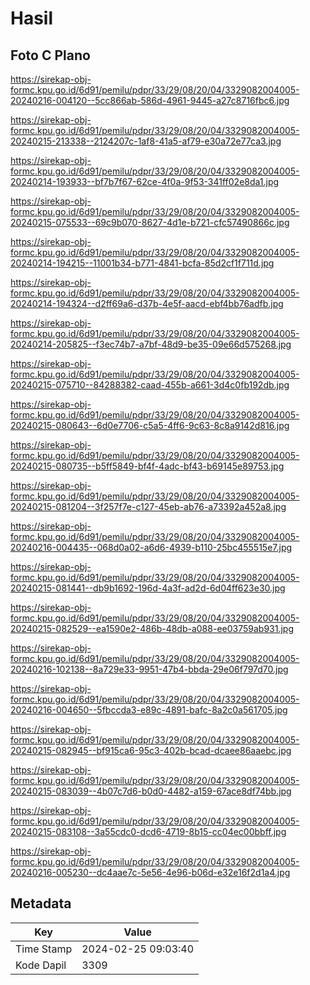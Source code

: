 # Hasil

## Foto C Plano

https://sirekap-obj-formc.kpu.go.id/6d91/pemilu/pdpr/33/29/08/20/04/3329082004005-20240216-004120--5cc866ab-586d-4961-9445-a27c8716fbc6.jpg

https://sirekap-obj-formc.kpu.go.id/6d91/pemilu/pdpr/33/29/08/20/04/3329082004005-20240215-213338--2124207c-1af8-41a5-af79-e30a72e77ca3.jpg

https://sirekap-obj-formc.kpu.go.id/6d91/pemilu/pdpr/33/29/08/20/04/3329082004005-20240214-193933--bf7b7f67-62ce-4f0a-9f53-341ff02e8da1.jpg

https://sirekap-obj-formc.kpu.go.id/6d91/pemilu/pdpr/33/29/08/20/04/3329082004005-20240215-075533--69c9b070-8627-4d1e-b721-cfc57490866c.jpg

https://sirekap-obj-formc.kpu.go.id/6d91/pemilu/pdpr/33/29/08/20/04/3329082004005-20240214-194215--11001b34-b771-4841-bcfa-85d2cf1f711d.jpg

https://sirekap-obj-formc.kpu.go.id/6d91/pemilu/pdpr/33/29/08/20/04/3329082004005-20240214-194324--d2ff69a6-d37b-4e5f-aacd-ebf4bb76adfb.jpg

https://sirekap-obj-formc.kpu.go.id/6d91/pemilu/pdpr/33/29/08/20/04/3329082004005-20240214-205825--f3ec74b7-a7bf-48d9-be35-09e66d575268.jpg

https://sirekap-obj-formc.kpu.go.id/6d91/pemilu/pdpr/33/29/08/20/04/3329082004005-20240215-075710--84288382-caad-455b-a661-3d4c0fb192db.jpg

https://sirekap-obj-formc.kpu.go.id/6d91/pemilu/pdpr/33/29/08/20/04/3329082004005-20240215-080643--6d0e7706-c5a5-4ff6-9c63-8c8a9142d816.jpg

https://sirekap-obj-formc.kpu.go.id/6d91/pemilu/pdpr/33/29/08/20/04/3329082004005-20240215-080735--b5ff5849-bf4f-4adc-bf43-b69145e89753.jpg

https://sirekap-obj-formc.kpu.go.id/6d91/pemilu/pdpr/33/29/08/20/04/3329082004005-20240215-081204--3f257f7e-c127-45eb-ab76-a73392a452a8.jpg

https://sirekap-obj-formc.kpu.go.id/6d91/pemilu/pdpr/33/29/08/20/04/3329082004005-20240216-004435--068d0a02-a6d6-4939-b110-25bc455515e7.jpg

https://sirekap-obj-formc.kpu.go.id/6d91/pemilu/pdpr/33/29/08/20/04/3329082004005-20240215-081441--db9b1692-196d-4a3f-ad2d-6d04ff623e30.jpg

https://sirekap-obj-formc.kpu.go.id/6d91/pemilu/pdpr/33/29/08/20/04/3329082004005-20240215-082529--ea1590e2-486b-48db-a088-ee03759ab931.jpg

https://sirekap-obj-formc.kpu.go.id/6d91/pemilu/pdpr/33/29/08/20/04/3329082004005-20240216-102138--8a729e33-9951-47b4-bbda-29e06f797d70.jpg

https://sirekap-obj-formc.kpu.go.id/6d91/pemilu/pdpr/33/29/08/20/04/3329082004005-20240216-004650--5fbccda3-e89c-4891-bafc-8a2c0a561705.jpg

https://sirekap-obj-formc.kpu.go.id/6d91/pemilu/pdpr/33/29/08/20/04/3329082004005-20240215-082945--bf915ca6-95c3-402b-bcad-dcaee86aaebc.jpg

https://sirekap-obj-formc.kpu.go.id/6d91/pemilu/pdpr/33/29/08/20/04/3329082004005-20240215-083039--4b07c7d6-b0d0-4482-a159-67ace8df74bb.jpg

https://sirekap-obj-formc.kpu.go.id/6d91/pemilu/pdpr/33/29/08/20/04/3329082004005-20240215-083108--3a55cdc0-dcd6-4719-8b15-cc04ec00bbff.jpg

https://sirekap-obj-formc.kpu.go.id/6d91/pemilu/pdpr/33/29/08/20/04/3329082004005-20240216-005230--dc4aae7c-5e56-4e96-b06d-e32e16f2d1a4.jpg


## Metadata

| Key        | Value               |
| ---------- | ------------------- |
| Time Stamp | 2024-02-25 09:03:40 |
| Kode Dapil | 3309                |



